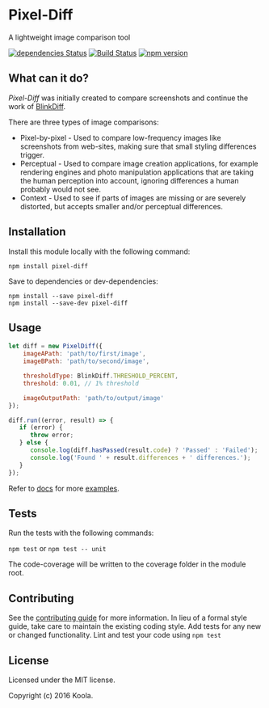 Pixel-Diff
==========

A lightweight image comparison tool

[![dependencies Status](https://david-dm.org/koola/pixel-diff.svg)](https://david-dm.org/koola/pixel-diff)
[![Build Status](https://travis-ci.org/koola/pixel-diff.svg)](https://travis-ci.org/koola/pixel-diff)
[![npm version](https://badge.fury.io/js/pixel-diff.svg)](https://www.npmjs.com/package/pixel-diff)

## What can it do?

*Pixel-Diff* was initially created to compare screenshots and continue the work of [BlinkDiff](https://github.com/yahoo/blink-diff).

There are three types of image comparisons:

- Pixel-by-pixel - Used to compare low-frequency images like screenshots from web-sites, making sure that small styling differences trigger.
- Perceptual - Used to compare image creation applications, for example rendering engines and photo manipulation applications that are taking the human perception into account, ignoring differences a human probably would not see.
- Context - Used to see if parts of images are missing or are severely distorted, but accepts smaller and/or perceptual differences.


## Installation

Install this module locally with the following command:
```shell
npm install pixel-diff
```

Save to dependencies or dev-dependencies:
```shell
npm install --save pixel-diff
npm install --save-dev pixel-diff
```

## Usage

```javascript
let diff = new PixelDiff({
    imageAPath: 'path/to/first/image',
    imageBPath: 'path/to/second/image',

    thresholdType: BlinkDiff.THRESHOLD_PERCENT,
    threshold: 0.01, // 1% threshold

    imageOutputPath: 'path/to/output/image'
});

diff.run((error, result) => {
   if (error) {
      throw error;
   } else {
      console.log(diff.hasPassed(result.code) ? 'Passed' : 'Failed');
      console.log('Found ' + result.differences + ' differences.');
   }
});
```

Refer to [docs](./docs/) for more  [examples](./docs/examples.md).

## Tests

Run the tests with the following commands:

`npm test` or `npm test -- unit`

The code-coverage will be written to the coverage folder in the module root.

## Contributing

See the [contributing guide](./docs/contributing.md) for more information.
In lieu of a formal style guide, take care to maintain the existing coding style.
Add tests for any new or changed functionality. Lint and test your code using
`npm test`

## License

Licensed under the MIT license.

Copyright (c) 2016 Koola.
